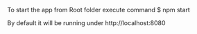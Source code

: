 To start the app
from Root folder execute command
$ npm start

By default it will be running under http://localhost:8080
